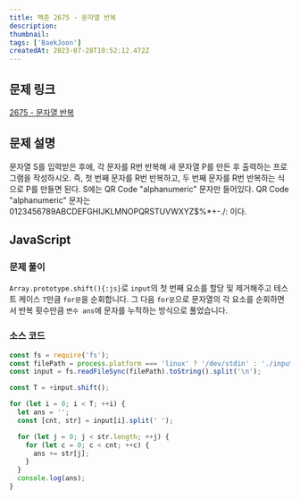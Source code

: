 ```yaml
---
title: 백준 2675 - 문자열 반복
description:
thumbnail:
tags: ['BaekJoon']
createdAt: 2023-07-28T10:52:12.472Z
---
```


## 문제 링크

[2675 - 문자열 반복](https://www.acmicpc.net/problem/2675)

## 문제 설명

문자열 S를 입력받은 후에, 각 문자를 R번 반복해 새 문자열 P를 만든 후 출력하는 프로그램을 작성하시오. 즉, 첫 번째 문자를 R번 반복하고, 두 번째 문자를 R번 반복하는 식으로 P를 만들면 된다. S에는 QR Code "alphanumeric" 문자만 들어있다.
QR Code "alphanumeric" 문자는 0123456789ABCDEFGHIJKLMNOPQRSTUVWXYZ\$%\*+-./: 이다.

## JavaScript

### 문제 풀이

`Array.prototype.shift(){:js}`로 `input`의 첫 번째 요소를 할당 및 제거해주고 테스트 케이스 `T`만큼 `for문`을 순회합니다.
그 다음 `for문`으로 문자열의 각 요소를 순회하면서 반복 횟수만큼 `변수 ans`에 문자를 누적하는 방식으로 풀었습니다.

### 소스 코드

```js title="JavaScript"
const fs = require('fs');
const filePath = process.platform === 'linux' ? '/dev/stdin' : './input.txt';
const input = fs.readFileSync(filePath).toString().split('\n');

const T = +input.shift();

for (let i = 0; i < T; ++i) {
  let ans = '';
  const [cnt, str] = input[i].split(' ');

  for (let j = 0; j < str.length; ++j) {
    for (let c = 0; c < cnt; ++c) {
      ans += str[j];
    }
  }
  console.log(ans);
}
```
